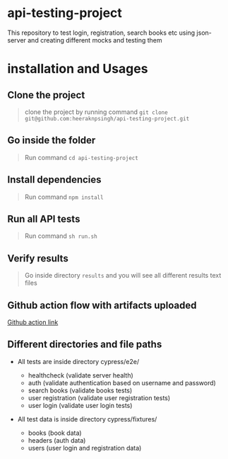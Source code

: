 # api-testing-project
This repository to test login, registration, search books etc using json-server and creating different mocks and testing them

# installation and Usages
## Clone the project
> clone the project by running command `git clone git@github.com:heeraknpsingh/api-testing-project.git`

## Go inside the folder
> Run command `cd api-testing-project`

## Install dependencies
> Run command `npm install`

## Run all API tests
> Run command `sh run.sh`

## Verify results
> Go inside directory `results` and you will see all different results text files

## Github action flow with artifacts uploaded
[Github action link](https://github.com/heeraknpsingh/api-testing-project/actions/workflows/run.yml)


## Different directories and file paths
* All tests are inside directory cypress/e2e/
  * healthcheck (validate server health)
  * auth (validate authentication based on username and password)
  * search books (validate books tests)
  * user registration (validate user registration tests)
  * user login (validate user login tests)

* All test data is inside directory cypress/fixtures/
  * books (book data)
  * headers (auth data)
  * users (user login and registration data)


